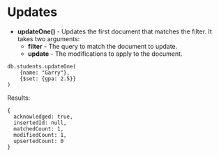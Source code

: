 # Updates

- **updateOne()** - Updates the first document that matches the filter.
It takes two arguments:
    - **filter** - The query to match the document to update.
    - **update** - The modifications to apply to the document.

````
db.students.updateOne(
    {name: "Garry"},
    {$set: {gpa: 2.5}}
)
````
Results:
````
{
  acknowledged: true,
  insertedId: null,
  matchedCount: 1,
  modifiedCount: 1,
  upsertedCount: 0
}
````